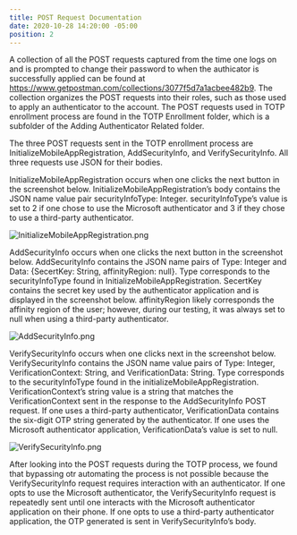 ```yaml
---
title: POST Request Documentation
date: 2020-10-28 14:20:00 -05:00
position: 2
---
```


A collection of all the POST requests captured from the time one logs on and is prompted to change their password to when the authicator is successfully applied can be found at https://www.getpostman.com/collections/3077f5d7a1acbee482b9. The collection organizes the POST requests into their roles, such as those used to apply an authenticator to the account. The POST requests used in TOTP enrollment process are found in the TOTP Enrollment folder, which is a subfolder of the Adding Authenticator Related folder.  

The three POST requests sent in the TOTP enrollment process are InitializeMobileAppRegistration, AddSecurityInfo, and VerifySecurityInfo. All three requests use JSON for their bodies. 

InitializeMobileAppRegistration occurs when one clicks the next button in the screenshot below. InitializeMobileAppRegistration’s body contains the JSON name value pair securityInfoType: Integer. securityInfoType’s value is set to 2 if one chose to use the Microsoft authenticator and 3 if they chose to use a third-party authenticator.

![InitializeMobileAppRegistration.png](/uploads/InitializeMobileAppRegistration.png)

AddSecurityInfo occurs when one clicks the next button in the screenshot below. AddSecurityInfo contains the JSON name pairs of Type: Integer and Data: {SecertKey: String, affinityRegion: null}. Type corresponds to the securityInfoType found in InitializeMobileAppRegistration. SecertKey contains the secret key used by the authenticator application and is displayed in the screenshot below. affinityRegion likely corresponds the affinity region of the user; however, during our testing, it was always set to null when using a third-party authenticator.

![AddSecurityInfo.png](/uploads/AddSecurityInfo.png)

VerifySecurityInfo occurs when one clicks next in the screenshot below. VerifySecurityInfo contains the JSON name value pairs of Type: Integer, VerificationContext: String, and VerificationData: String. Type corresponds to the securityInfoType found in the initializeMobileAppRegistration.  VerificationContext’s string value is a string that matches the VerificationContext sent in the response to the AddSecurityInfo POST request. If one uses a third-party authenticator, VerificationData contains the six-digit OTP string generated by the authenticator. If one uses the Microsoft authenticator application, VerificationData’s value is set to null. 

![VerifySecurityInfo.png](/uploads/VerifySecurityInfo.png)

After looking into the POST requests during the TOTP process, we found that bypassing otr automating the process is not possible because the VerifySecurityInfo request requires interaction with an authenticator. If one opts to use the Microsoft authenticator, the VerifySecurityInfo request is repeatedly sent until one interacts with the Microsoft authenticator application on their phone. If one opts to use a third-party authenticator application, the OTP generated is sent in VerifySecurityInfo’s body.
